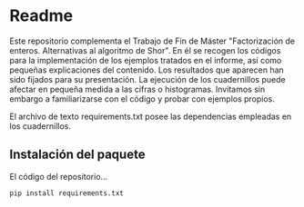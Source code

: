 # Readme

Este repositorio complementa el Trabajo de Fin de Máster "Factorización de enteros. Alternativas al algoritmo de Shor". En él se recogen los códigos
para la implementación de los ejemplos tratados en el informe, así como pequeñas explicaciones del contenido. Los resultados que aparecen han sido
fijados para su presentación. La ejecución de los cuadernillos puede afectar en pequeña medida a las cifras o histogramas. Invitamos sin embargo a
familiarizarse con el código y probar con ejemplos propios.

El archivo de texto requirements.txt posee las dependencias empleadas en los cuadernillos.

## Instalación del paquete

El código del repositorio...

`pip install requirements.txt`
